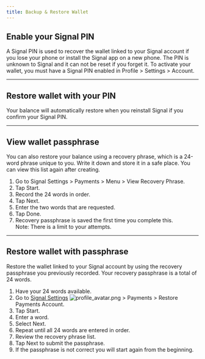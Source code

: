 ```yaml
---
title: Backup & Restore Wallet
---
```

Enable your Signal PIN
----------------------
A Signal PIN is used to recover the wallet linked to your Signal account if you lose your phone or install the Signal app on a new phone. The PIN is unknown to Signal and it can not be reset if you forget it. To activate your wallet, you must have a Signal PIN enabled in Profile > Settings > Account.

* * * * *

Restore wallet with your PIN
------------------------------

Your balance will automatically restore when you reinstall Signal if you confirm your Signal PIN. 

* * * * *

View wallet passphrase
----------------------

You can also restore your balance using a recovery phrase, which is a 24-word phrase unique to you. Write it down and store it in a safe place. You can view this list again after creating.

1.  Go to Signal Settings > Payments > Menu > View Recovery Phrase.
2.  Tap Start.
3.  Record the 24 words in order.
4.  Tap Next.
5.  Enter the two words that are requested.
6.  Tap Done.
7.  Recovery passphrase is saved the first time you complete this.\
    Note: There is a limit to your attempts.
    
* * * * *

Restore wallet with passphrase
------------------------------

Restore the wallet linked to your Signal account by using the recovery passphrase you previously recorded. Your recovery passphrase is a total of 24 words.

1.  Have your 24 words available.
2.  Go to [Signal Settings](https://support.signal.org/hc/articles/360009091591) ![profile_avatar.png](https://support.signal.org/hc/article_attachments/360091706271/profile_avatar.png) > Payments > Restore Payments Account.
3.  Tap Start.
4.  Enter a word.
5.  Select Next.
6.  Repeat until all 24 words are entered in order.
7.  Review the recovery phrase list.
8.  Tap Next to submit the passphrase.
9.  If the passphrase is not correct you will start again from the beginning. 



